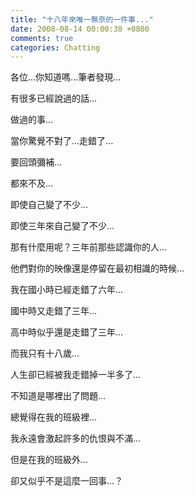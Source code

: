 ```yaml
---
title: "十八年來唯一無奈的一件事..."
date: 2008-08-14 00:00:38 +0800
comments: true
categories: Chatting
---
```

<p>各位...你知道嗎...筆者發現...</p><p>有很多已經說過的話...</p><p>做過的事...</p><p>當你驚覺不對了...走錯了...</p><p>要回頭彌補...</p><p>都來不及...</p><p>即使自己變了不少...</p><p>即使三年來自己變了不少...</p><p>那有什麼用呢？三年前那些認識你的人...</p><p>他們對你的映像還是停留在最初相識的時候...</p><p>我在國小時已經走錯了六年...</p><p>國中時又走錯了三年...</p><p>高中時似乎還是走錯了三年...</p><p>而我只有十八歲...</p><p>人生卻已經被我走錯掉一半多了...</p><p>不知道是哪裡出了問題...</p><p>總覺得在我的班級裡...</p><p>我永遠會激起許多的仇恨與不滿...</p><p>但是在我的班級外...</p><p>卻又似乎不是這麼一回事...？</p>
